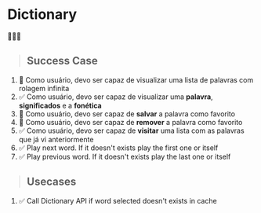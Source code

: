 # Dictionary

🔲✅❎

> ## Success Case

1. 🔲 Como usuário, devo ser capaz de visualizar uma lista de palavras com rolagem infinita
2. ✅ Como usuário, devo ser capaz de visualizar uma **palavra**, **significados** e a **fonética**
3. 🔲 Como usuário, devo ser capaz de **salvar** a palavra como favorito
4. 🔲 Como usuário, devo ser capaz de **remover** a palavra como favorito
5. ✅ Como usuário, devo ser capaz de **visitar** uma lista com as palavras que já vi anteriormente
6. ✅ Play next word. If it doesn't exists play the first one or itself
7. ✅ Play previous word. If it doesn't exists play the last one or itself

> ## Usecases

1. ✅ Call Dictionary API if word selected doesn't exists in cache
